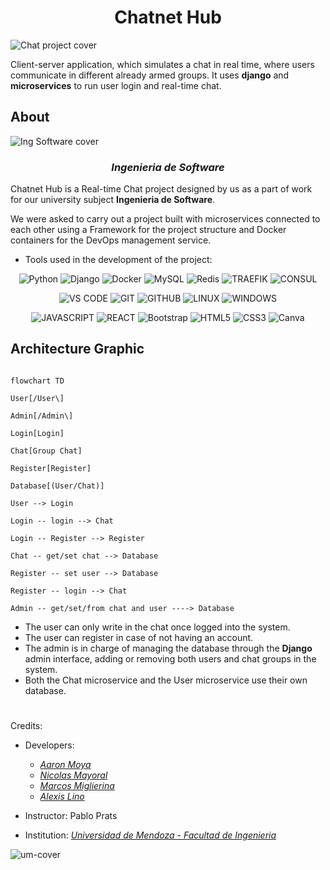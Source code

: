 <h1 align="center"> Chatnet Hub </h1>

![Chat project cover](https://github.com/j0k3rD/real_time_chat_project/assets/83615373/f4528688-35b4-404a-bff3-5a271f48ae47)

Client-server application, which simulates a chat in real time, where users communicate in different already armed groups. It uses **django** and **microservices** to run user login and real-time chat.

## About

![Ing Software cover](https://github.com/j0k3rD/real_time_chat_project/assets/83615373/2503b6f6-8f01-4cce-89f9-29b51f6deac2)

<h3 align="center">

*Ingenieria de Software*
  
</h3>

Chatnet Hub is a Real-time Chat project designed by us as a part of work for our university subject __Ingenieria de Software__. 

We were asked to carry out a project built with microservices connected to each other using a Framework for the project structure and Docker containers for the DevOps management service.

* Tools used in the development of the project:
<div align="center">

![Python](https://img.shields.io/badge/python-3670A0?style=for-the-badge&logo=python&logoColor=ffdd54) ![Django](https://img.shields.io/badge/Django-092E20?style=for-the-badge&logo=django&logoColor=white) ![Docker](https://img.shields.io/badge/docker-%230db7ed.svg?style=for-the-badge&logo=docker&logoColor=white)
![MySQL](https://img.shields.io/badge/mysql-%2300f.svg?style=for-the-badge&logo=mysql&logoColor=white) ![Redis](https://img.shields.io/badge/redis-%23DD0031.svg?style=for-the-badge&logo=redis&logoColor=white) ![TRAEFIK](https://img.shields.io/badge/traefik-0078D6?style=for-the-badge&logo=traefikproxy&logoColor=white) ![CONSUL](https://img.shields.io/badge/Consul-%23DD0031.svg?style=for-the-badge&logo=consul&logoColor=white)

![VS CODE](https://img.shields.io/badge/Visual_Studio_Code-0078D4?style=for-the-badge&logo=visual%20studio%20code&logoColor=white) ![GIT](https://img.shields.io/badge/GIT-E44C30?style=for-the-badge&logo=git&logoColor=white) ![GITHUB](https://img.shields.io/badge/GitHub-100000?style=for-the-badge&logo=github&logoColor=white) ![LINUX](https://img.shields.io/badge/Linux-FCC624?style=for-the-badge&logo=linux&logoColor=black) ![WINDOWS](https://img.shields.io/badge/Windows-0078D6?style=for-the-badge&logo=windows&logoColor=white) 

![JAVASCRIPT](https://img.shields.io/badge/JavaScript-F7DF1E?style=for-the-badge&logo=javascript&logoColor=black) ![REACT](https://img.shields.io/badge/React-20232A?style=for-the-badge&logo=react&logoColor=61DAFB) ![Bootstrap](https://img.shields.io/badge/bootstrap-%23563D7C.svg?style=for-the-badge&logo=bootstrap&logoColor=white) ![HTML5](https://img.shields.io/badge/html5-%23E34F26.svg?style=for-the-badge&logo=html5&logoColor=white) ![CSS3](https://img.shields.io/badge/css3-%231572B6.svg?style=for-the-badge&logo=css3&logoColor=white) ![Canva](https://img.shields.io/badge/Canva-%2300C4CC.svg?style=for-the-badge&logo=Canva&logoColor=white)  
  
</div>

## Architecture Graphic

  
```mermaid

flowchart TD

User[/User\]

Admin[/Admin\]

Login[Login]

Chat[Group Chat]

Register[Register]

Database[(User/Chat)]

User --> Login

Login -- login --> Chat

Login -- Register --> Register

Chat -- get/set chat --> Database

Register -- set user --> Database

Register -- login --> Chat

Admin -- get/set/from chat and user ----> Database

```
 
- The user can only write in the chat once logged into the system.
- The user can register in case of not having an account.
- The admin is in charge of managing the database through the **Django** admin interface, adding or removing both users and chat groups in the system.
- Both the Chat microservice and the User microservice use their own database.

#
Credits:
- Developers: 
     * [<i>Aaron Moya</i>](https://github.com/j0k3rD)
     * [<i>Nicolas Mayoral</i>](https://github.com/NKAmazing) 
     * [<i>Marcos Miglierina</i>](https://github.com/XxRaXoRxX)
     * [<i>Alexis Lino</i>](https://github.com/AlexSTM2)

- Instructor: Pablo Prats

- Institution: [<i>Universidad de Mendoza - Facultad de Ingenieria</i>](https://um.edu.ar/ingenieria/)

![um-cover](https://user-images.githubusercontent.com/83615373/235419081-c36fcb36-c412-4317-b40a-7cad5e937339.png)
